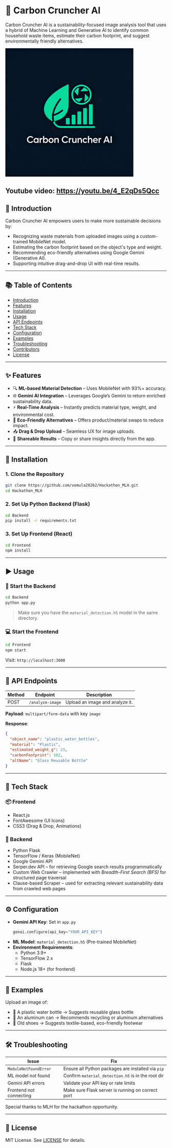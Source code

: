 # 🌿 Carbon Cruncher AI

Carbon Cruncher AI is a sustainability-focused image analysis tool that uses a hybrid of Machine Learning and Generative AI to identify common household waste items, estimate their carbon footprint, and suggest environmentally friendly alternatives.

<img src="./Frontend/public/image.png" alt="Demo Screenshot" width="400"/>

Youtube video: https://youtu.be/4_E2qDs5Qcc
---

## 🧠 Introduction

Carbon Cruncher AI empowers users to make more sustainable decisions by:

- Recognizing waste materials from uploaded images using a custom-trained MobileNet model.
- Estimating the carbon footprint based on the object's type and weight.
- Recommending eco-friendly alternatives using Google Gemini (Generative AI).
- Supporting intuitive drag-and-drop UI with real-time results.

---

## 📚 Table of Contents

- [Introduction](#-introduction)
- [Features](#-features)
- [Installation](#-installation)
- [Usage](#-usage)
- [API Endpoints](#-api-endpoints)
- [Tech Stack](#-tech-stack)
- [Configuration](#-configuration)
- [Examples](#-examples)
- [Troubleshooting](#-troubleshooting)
- [Contributors](#-contributors)
- [License](#-license)

---

## ✨ Features

- 🔍 **ML-based Material Detection** – Uses MobileNet with 93%+ accuracy.
- 🌐 **Gemini AI Integration** – Leverages Google’s Gemini to return enriched sustainability data.
- ⚡ **Real-Time Analysis** – Instantly predicts material type, weight, and environmental cost.
- 🔁 **Eco-Friendly Alternatives** – Offers product/material swaps to reduce impact.
- 📤 **Drag & Drop Upload** – Seamless UX for image uploads.
- 📲 **Shareable Results** – Copy or share insights directly from the app.

---

## 🚀 Installation

### 1. Clone the Repository

```bash
git clone https://github.com/vemula20262/Hackathon_MLH.git
cd Hackathon_MLH
```

### 2. Set Up Python Backend (Flask)

```bash
cd Backend
pip install -r requirements.txt
```

### 3. Set Up Frontend (React)

```bash
cd Frontend
npm install
```

---

## ▶️ Usage

### 🧪 Start the Backend

```bash
cd Backend
python app.py
```

> Make sure you have the `material_detection.h5` model in the same directory.

### 💻 Start the Frontend

```bash
cd Frontend
npm start
```

Visit: `http://localhost:3000`

---

## 🔌 API Endpoints

| Method | Endpoint           | Description                      |
|--------|--------------------|----------------------------------|
| POST   | `/analyze-image`   | Upload an image and analyze it. |

**Payload**: `multipart/form-data` with key `image`

**Response**:
```json
{
  "object_name": "plastic_water_bottles",
  "material": "Plastic",
  "estimated_weight_g": 23,
  "carbonFootprint": 102,
  "altName": "Glass Reusable Bottle"
}
```

---

## 🧰 Tech Stack

### 📦 Frontend
- React.js
- FontAwesome (UI Icons)
- CSS3 (Drag & Drop, Animations)

### 🔬 Backend
- Python Flask
- TensorFlow / Keras (MobileNet)
- Google Gemini API
- Serper.dev API – for retrieving Google search results programmatically
- Custom Web Crawler – implemented with *Breadth-First Search (BFS)* for structured page traversal
- Clause-based Scraper – used for extracting relevant sustainability data from crawled web pages

---

## ⚙️ Configuration

- **Gemini API Key**: Set in `app.py`
  ```python
  genai.configure(api_key="YOUR_API_KEY")
  ```
- **ML Model**: `material_detection.h5` (Pre-trained MobileNet)
- **Environment Requirements**:
  - Python 3.9+
  - TensorFlow 2.x
  - Flask
  - Node.js 18+ (for frontend)

---

## 🧪 Examples

Upload an image of:

- 🥤 A plastic water bottle → Suggests reusable glass bottle
- 🥫 An aluminum can → Recommends recycling or aluminum alternatives
- 👟 Old shoes → Suggests textile-based, eco-friendly footwear

---

## 🛠 Troubleshooting

| Issue                        | Fix                                                   |
|-----------------------------|--------------------------------------------------------|
| `ModuleNotFoundError`       | Ensure all Python packages are installed via `pip`    |
| ML model not found          | Confirm `material_detection.h5` is in the root dir    |
| Gemini API errors           | Validate your API key or rate limits                  |
| Frontend not connecting     | Make sure Flask server is running on correct port     |


Special thanks to MLH for the hackathon opportunity.

---

## 📄 License

MIT License. See [LICENSE](./LICENSE) for details.
